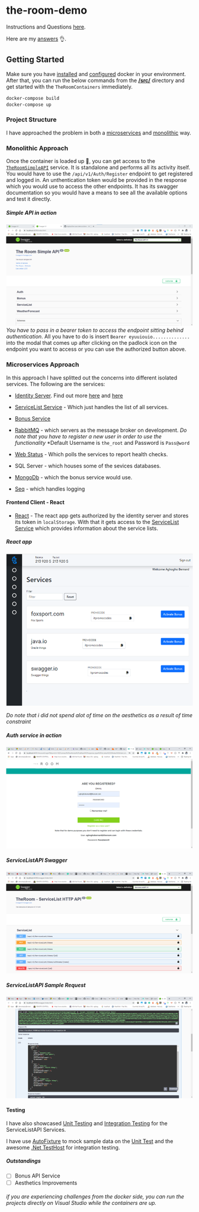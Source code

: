 # the-room-demo

Instructions and Questions [here](Questions.md).

Here are my [answers](Answers.md) :ok_hand:.


## Getting Started

Make sure you have [installed](https://docs.docker.com/docker-for-windows/install/) and [configured](https://github.com/dotnet-architecture/eShopOnContainers/wiki/Windows-setup#configure-docker) docker in your environment. After that, you can run the below commands from the [**/src/**](/src) directory and get started with the `TheRoomContainers` immediately.

```powershell
docker-compose build
docker-compose up
```

### Project Structure
I have approached the problem in both a [microservices](/src) and [monolithic](/TheRoomSimpleAPI) way.

### Monolithic Approach
Once the container is loaded up :rocket:, you can get access to the [`TheRoomSimpleAPI`](/TheRoomSimpleAPI) service. It is standalone and performs all its activity itself. You would have to use the `/api/v1/Auth/Register` endpoint to get registered and logged in. An unthentication token would be provided in the response which you would use to access the other endpoints. It has its swagger documentation so you would have a means to see all the available options and test it directly.

##### Simple API in action
![](/Images/simple-api.png)
*You have to pass in a bearer token to access the endpoint sitting behind authentication*.
All you have to do is insert `Bearer eyuuiouio..............` into the modal that comes up after clicking on the padlock icon on the endpoint you want to access or you can use the authorized button above.

### Microservices Approach
In this approach I have splitted out the concerns into different isolated services. The following are the services:

- [Identity Server](/src/Services/Identity). Find out more [here](https://github.com/IdentityServer/IdentityServer4) and [here](https://identityserver4.readthedocs.io/en/latest/)

- [ServiceList Service](/src/Services/ServiceList) - Which just handles the list of all services.
- [Bonus Service](/src/Services/Bonus)
- [RabbitMQ](https://github.com/rabbitmq/rabbitmq-dotnet-client/) - which servers as the message broker on development. 
*Do note that you have to register a new user in order to use the functionality*
*Default Username is `the_root` and Password is `Pass@word`

- [Web Status](https://github.com/xabaril/AspNetCore.Diagnostics.HealthChecks) - Which polls the services to report health checks.
- SQL Server - which houses some of the sevices databases.
- [MongoDb](https://docs.mongodb.com/manual/) - which the bonus service would use.
- [Seq](https://datalust.co/seq) - which handles logging

#### Frontend Client - React
- [React](src/Web/the-room) - The react app gets authorized by the identity server and stores its token in `localStorage`. With that it gets access to the  [ServiceList Service](/src/Services/ServiceList) which provides information about the service lists. 

##### React app
![](/Images/react-app.png)

*Do note that i did not spend alot of time on the aesthetics as a result of time constraint*

##### Auth service in action
![](/Images/auth-service-in-action.png)

##### ServiceListAPI Swagger
![](/Images/service-list-swagger.png)

##### ServiceListAPI Sample Request
![](/Images/end-point-in-action.png)


#### Testing
I have also showcased [Unit Testing](/src/Services/ServiceList/tests/ServiceList.UnitTests) and [Integration Testing](/src/Services/ServiceList/tests/ServiceList.FunctionalTests) for the ServiceListAPI Services.

I have use [AutoFixture](https://github.com/AutoFixture/AutoFixture) to mock sample data on the [Unit Test](/src/Services/ServiceList/tests/ServiceList.UnitTests) and the awesome [.Net TestHost](https://docs.microsoft.com/en-us/dotnet/api/microsoft.aspnetcore.testhost?view=aspnetcore-5.0) for integration testing.

##### Outstandings
- [ ] Bonus API Service
- [ ] Aesthetics Improvements

###### *if you are experiencing challenges from the docker side, you can run the projects directly on Visual Studio while the containers are up.*